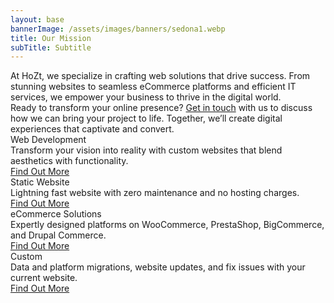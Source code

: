 ```yaml
---
layout: base
bannerImage: /assets/images/banners/sedona1.webp
title: Our Mission
subTitle: Subtitle
---
```


<div class="my-6 text-lg">
    At HoZt, we specialize in crafting web solutions that drive success. From stunning websites to seamless eCommerce platforms and efficient IT services, we empower your business to thrive in the digital world.
</div>

<div class="my-6 text-lg">
    Ready to transform your online presence? <a href="/contact/">Get in touch</a> with us to discuss how we can bring your project to life. Together, we’ll create digital experiences that captivate and convert.
</div>

<div class="mx-auto my-10">
    <div class="grid grid-cols-1 md:grid-cols-4 gap-6">
        <div class="bg-gray-800 p-4 text-center">
            <div class="fa fa-globe fa-4x text-gray-400 pb-2"></div>
            <div class="text-lg text-white font-medium">Web Development</div>
            <div class="text-sm text-white h-20">Transform your vision into reality with custom websites that blend aesthetics with functionality.</div>
            <div class="mt-2"><a href="#" class="text-gray-400">Find Out More</a></div>
        </div>
        <div class="bg-gray-800 p-4 text-center">
            <div class="fa fa-fighter-jet fa-4x text-gray-400 pb-2"></div>
            <div class="text-lg text-white font-medium">Static Website</div>
            <div class="text-sm text-white h-20">Lightning fast website with zero maintenance and no hosting charges.</div>
            <div class="mt-2"><a href="#" class="text-gray-400">Find Out More</a></div>
        </div>
        <div class="bg-gray-800 p-4 text-center">
            <div class="fa fa-shopping-cart fa-4x text-gray-400 pb-2"></div>
            <div class="text-lg text-white font-medium">eCommerce Solutions</div>
            <div class="text-sm text-white h-20">Expertly designed platforms on WooCommerce, PrestaShop, BigCommerce, and Drupal Commerce.</div>
            <div class="mt-2"><a href="#" class="text-gray-400">Find Out More</a></div>
        </div>
        <div class="bg-gray-800 p-4 text-center">
            <div class="fa fa-wrench fa-4x text-gray-400 pb-2"></div>
            <div class="text-lg text-white font-medium">Custom</div>
            <div class="text-sm text-white h-20">Data and platform migrations, website updates, and fix issues with your current website.</div>
            <div class="mt-2"><a href="#" class="text-gray-400">Find Out More</a></div>
        </div>
    </div>
</div>

